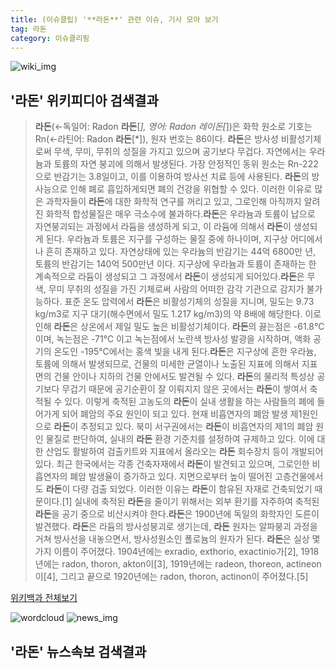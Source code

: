 ```yaml
---
title: (이슈클립) '**라돈**' 관련 이슈, 기사 모아 보기
tag: 라돈
category: 이슈클리핑
---
```

![wiki_img](https://user-images.githubusercontent.com/42597476/44503234-41136a80-a6d0-11e8-9071-6fc6418eafe4.png)
## **'**라돈**'** 위키피디아 검색결과
>**라돈**(←독일어: Radon **라돈**[*], 영어: Radon 레이돈[*])은 화학 원소로 기호는 Rn(←라틴어: Radon **라돈**[*]), 원자 번호는 86이다. **라돈**은 방사성 비활성기체로써 무색, 무미, 무취의 성질을 가지고 있으며 공기보다 무겁다. 자연에서는 우라늄과 토륨의 자연 붕괴에 의해서 발생된다. 가장 안정적인 동위 원소는 Rn-222으로 반감기는 3.8일이고, 이를 이용하여 방사선 치료 등에 사용된다. **라돈**의 방사능으로 인해 폐로 흡입하게되면 폐의 건강을 위협할 수 있다. 이러한 이유로 많은 과학자들이 **라돈**에 대한 화학적 연구를 꺼리고 있고, 그로인해 아직까지 알려진 화학적 합성물질은 매우 극소수에 불과하다.**라돈**은 우라늄과 토륨이 납으로 자연붕괴되는 과정에서 라듐을 생성하게 되고, 이 라듐에 의해서 **라돈**이 생성되게 된다. 우라늄과 토륨은 지구를 구성하는 물질 중에 하나이며, 지구상 어디에서나 흔히 존재하고 있다. 자연상태에 있는 우라늄의 반감기는 44억 6800만 년, 토륨의 반감기는 140억 500만년 이다. 지구상에 우라늄과 토륨이 존재하는 한 계속적으로 라듐이 생성되고 그 과정에서 **라돈**이 생성되게 되어있다.**라돈**은 무색, 무미 무취의 성질을 가진 기체로써 사람의 어떠한 감각 기관으로 감지가 불가능하다. 표준 온도 압력에서 **라돈**은 비활성기체의 성질을 지니며, 밀도는 9.73 kg/m3로 지구 대기(해수면에서 밀도 1.217 kg/m3)의 약 8배에 해당한다. 이로인해 **라돈**은 상온에서 제일 밀도 높은 비활성기체이다. **라돈**의 끓는점은 -61.8℃이며, 녹는점은 -71℃ 이고 녹는점에서 노란색 방사성 발광을 시작하며, 액화 공기의 온도인 -195℃에서는 홍색 빛을 내게 된다.**라돈**은 지구상에 흔한 우라늄, 토륨에 의해서 발생되므로, 건물의 미세한 균열이나 노출된 지표에 의해서 지표면의 건물 안이나 지하의 건물 안에서도 발견될 수 있다. **라돈**의 물리적 특성상 공기보다 무겁기 때문에 공기순환이 잘 이뤄지지 않은 곳에서는 **라돈**이 쌓여서 축적될 수 있다. 이렇게 축적된 고농도의 **라돈**이 실내 생활을 하는 사람들의 폐에 들어가게 되어 폐암의 주요 원인이 되고 있다. 현재 비흡연자의 폐암 발생 제1원인으로 **라돈**이 추정되고 있다. 북미 서구권에서는 **라돈**이 비흡연자의 제1의 폐암 원인 물질로 판단하여, 실내의 **라돈** 환경 기준치를 설정하여 규제하고 있다. 이에 대한 산업도 활발하여 검출키트와 지표에서 올라오는 **라돈** 회수장치 등이 개발되어있다. 최근 한국에서는 각종 건축자재에서 **라돈**이 발견되고 있으며, 그로인한 비흡연자의 폐암 발생율이 증가하고 있다. 지면으로부터 높이 떨어진 고층건물에서도 **라돈**이 다량 검출 되었다. 이러한 이유는 **라돈**이 함유된 자재로 건축되었기 때문이다.[1] 실내에 축적된 **라돈**을 줄이기 위해서는 외부 환기를 자주하여 축적된 **라돈**을 공기 중으로 비산시켜야 한다.**라돈**은 1900년에 독일의 화학자인 도른이 발견했다. **라돈**은 라듐의 방사성붕괴로 생기는데, **라돈** 원자는 알파붕괴 과정을 거쳐 방사선을 내놓으면서, 방사성원소인 폴로늄의 원자가 된다. **라돈**은 실상 몇 가지 이름이 주어졌다. 1904년에는 exradio, exthorio, exactinio가[2], 1918년에는 radon, thoron, akton이[3], 1919년에는 radeon, thoreon, actineon이[4], 그리고 끝으로 1920년에는 radon, thoron, actinon이 주어졌다.[5]

<a href="https://ko.wikipedia.org/wiki/라돈" target="_blank">위키백과 전체보기</a>

![wordcloud](https://s3.ap-northeast-2.amazonaws.com/lyrics101-wordcloud/2018-09-19-1537314034.png)
![news_img](https://user-images.githubusercontent.com/42597476/44507050-1206f400-a6e4-11e8-8d98-7ffbfebb353f.png)
## **'**라돈**'** 뉴스속보 검색결과

